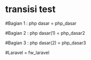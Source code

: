 # transisi test

#Bagian 1 : php dasar = php_dasar

#Bagian 2 : php dasar(1) = php_dasar2

#Bagian 3 : php dasar(2) = php_dasar3

#Laravel = fw_laravel

